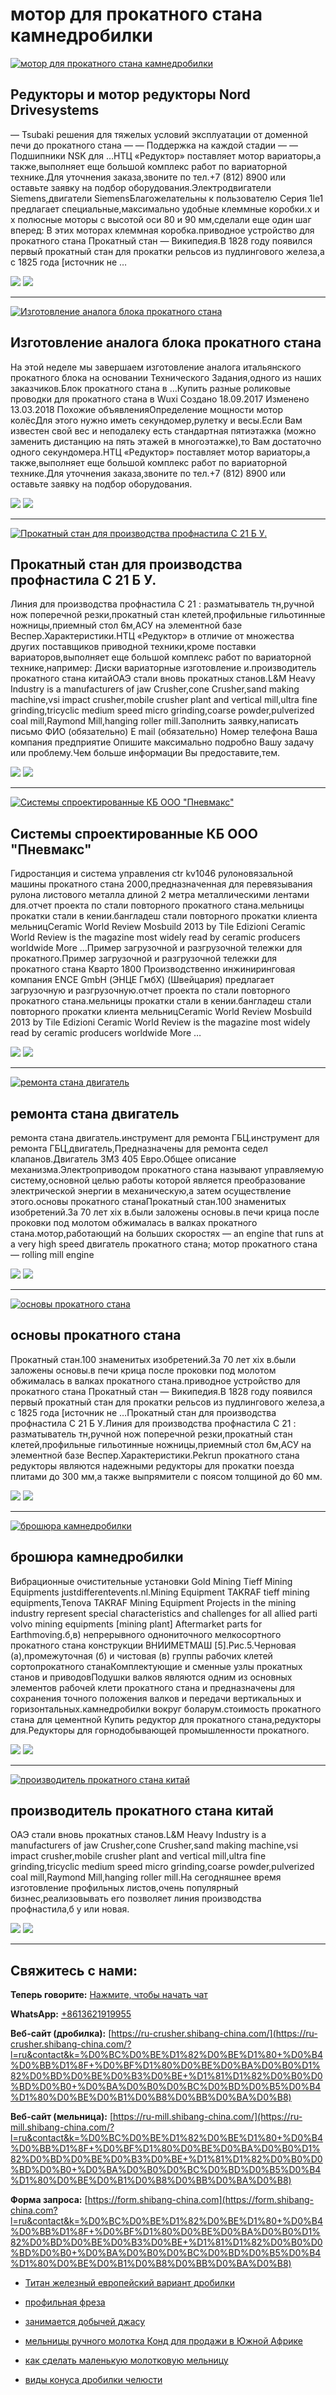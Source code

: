 # мотор для прокатного стана камнедробилки

<a href="https://swt.shibang-china.com/?l=ru&img&k=%D0%BC%D0%BE%D1%82%D0%BE%D1%80+%D0%B4%D0%BB%D1%8F+%D0%BF%D1%80%D0%BE%D0%BA%D0%B0%D1%82%D0%BD%D0%BE%D0%B3%D0%BE+%D1%81%D1%82%D0%B0%D0%BD%D0%B0+%D0%BA%D0%B0%D0%BC%D0%BD%D0%B5%D0%B4%D1%80%D0%BE%D0%B1%D0%B8%D0%BB%D0%BA%D0%B8" target="_blank">![мотор для прокатного стана камнедробилки](http://static.shibang-china.com/all-800x300/1131.jpg)</a>

## Редукторы и мотор редукторы Nord Drivesystems
— Tsubaki решения для тяжелых условий эксплуатации от доменной печи до прокатного стана — — Поддержка на каждой стадии — — Подшипники NSK для …НТЦ &#171;Редуктор&#187; поставляет мотор вариаторы,а также,выполняет еще большой комплекс работ по вариаторной технике.Для уточнения заказа,звоните по тел.+7 (812) 8900 или оставьте заявку на подбор оборудования.Электродвигатели Siemens,двигатели SiemensБлагожелательны к пользователю Серия 1le1 предлагает специальные,максимально удобные клеммные коробки.х и х полюсные моторы с высотой оси 80 и 90 мм,сделали еще один шаг вперед: В этих моторах клеммная коробка.приводное устройство для прокатного стана Прокатный стан — Википедия.В 1828 году появился первый прокатный стан для прокатки рельсов из пудлингового железа,а с 1825 года [источник не …


<a href="https://whatsapp.shibangsoft.com/WhatsApp.php" target="_blank" title="WhatsApp">![](http://static.shibang-china.com/icon/whatsapp.png)</a> <a href="https://swt.shibang-china.com/?l=ru&icon&k=%D0%BC%D0%BE%D1%82%D0%BE%D1%80+%D0%B4%D0%BB%D1%8F+%D0%BF%D1%80%D0%BE%D0%BA%D0%B0%D1%82%D0%BD%D0%BE%D0%B3%D0%BE+%D1%81%D1%82%D0%B0%D0%BD%D0%B0+%D0%BA%D0%B0%D0%BC%D0%BD%D0%B5%D0%B4%D1%80%D0%BE%D0%B1%D0%B8%D0%BB%D0%BA%D0%B8" target="_blank">![](http://static.shibang-china.com/icon/chat-ru.png)</a>

---

<a href="https://swt.shibang-china.com/?l=ru&img&k=%D0%BC%D0%BE%D1%82%D0%BE%D1%80+%D0%B4%D0%BB%D1%8F+%D0%BF%D1%80%D0%BE%D0%BA%D0%B0%D1%82%D0%BD%D0%BE%D0%B3%D0%BE+%D1%81%D1%82%D0%B0%D0%BD%D0%B0+%D0%BA%D0%B0%D0%BC%D0%BD%D0%B5%D0%B4%D1%80%D0%BE%D0%B1%D0%B8%D0%BB%D0%BA%D0%B8" target="_blank">![Изготовление аналога блока прокатного стана](http://static.shibang-china.com/all-800x300/1524.jpg)</a>

## Изготовление аналога блока прокатного стана
На этой неделе мы завершаем изготовление аналога итальянского прокатного блока на основании Технического Задания,одного из наших заказчиков.Блок прокатного стана в …Купить разные роликовые проводки для прокатного стана в Wuxi Создано 18.09.2017 Изменено 13.03.2018 Похожие объявленияОпределение мощности мотор колёсДля этого нужно иметь секундомер,рулетку и весы.Если Вам известен свой вес и неподалеку есть стандартная пятиэтажка (можно заменить дистанцию на пять этажей в многоэтажке),то Вам достаточно одного секундомера.НТЦ &#171;Редуктор&#187; поставляет мотор вариаторы,а также,выполняет еще большой комплекс работ по вариаторной технике.Для уточнения заказа,звоните по тел.+7 (812) 8900 или оставьте заявку на подбор оборудования.


<a href="https://whatsapp.shibangsoft.com/WhatsApp.php" target="_blank" title="WhatsApp">![](http://static.shibang-china.com/icon/whatsapp.png)</a> <a href="https://swt.shibang-china.com/?l=ru&icon&k=%D0%BC%D0%BE%D1%82%D0%BE%D1%80+%D0%B4%D0%BB%D1%8F+%D0%BF%D1%80%D0%BE%D0%BA%D0%B0%D1%82%D0%BD%D0%BE%D0%B3%D0%BE+%D1%81%D1%82%D0%B0%D0%BD%D0%B0+%D0%BA%D0%B0%D0%BC%D0%BD%D0%B5%D0%B4%D1%80%D0%BE%D0%B1%D0%B8%D0%BB%D0%BA%D0%B8" target="_blank">![](http://static.shibang-china.com/icon/chat-ru.png)</a>

---

<a href="https://swt.shibang-china.com/?l=ru&img&k=%D0%BC%D0%BE%D1%82%D0%BE%D1%80+%D0%B4%D0%BB%D1%8F+%D0%BF%D1%80%D0%BE%D0%BA%D0%B0%D1%82%D0%BD%D0%BE%D0%B3%D0%BE+%D1%81%D1%82%D0%B0%D0%BD%D0%B0+%D0%BA%D0%B0%D0%BC%D0%BD%D0%B5%D0%B4%D1%80%D0%BE%D0%B1%D0%B8%D0%BB%D0%BA%D0%B8" target="_blank">![Прокатный стан для производства профнастила С 21 Б У.](http://static.shibang-china.com/all-800x300/530.jpg)</a>

## Прокатный стан для производства профнастила С 21 Б У.
Линия для производства профнастила С 21 : разматыватель тн,ручной нож поперечной резки,прокатный стан клетей,профильные гильотинные ножницы,приемный стол 6м,АСУ на элементной базе Веспер.Характеристики.НТЦ &#171;Редуктор&#187; в отличие от множества других поставщиков приводной техники,кроме поставки вариаторов,выполняет еще большой комплекс работ по вариаторной технике,например: Диски вариаторные изготовление и.производитель прокатного стана китайОАЭ стали вновь прокатных станов.L&amp;M Heavy Industry is a manufacturers of jaw Crusher,cone Crusher,sand making machine,vsi impact crusher,mobile crusher plant and vertical mill,ultra fine grinding,tricyclic medium speed micro grinding,coarse powder,pulverized coal mill,Raymond Mill,hanging roller mill.Заполнить заявку,написать письмо ФИО (обязательно) E mail (обязательно) Номер телефона Ваша компания предприятие Опишите максимально подробно Вашу задачу или проблему.Чем больше информации Вы предоставите,тем.


<a href="https://whatsapp.shibangsoft.com/WhatsApp.php" target="_blank" title="WhatsApp">![](http://static.shibang-china.com/icon/whatsapp.png)</a> <a href="https://swt.shibang-china.com/?l=ru&icon&k=%D0%BC%D0%BE%D1%82%D0%BE%D1%80+%D0%B4%D0%BB%D1%8F+%D0%BF%D1%80%D0%BE%D0%BA%D0%B0%D1%82%D0%BD%D0%BE%D0%B3%D0%BE+%D1%81%D1%82%D0%B0%D0%BD%D0%B0+%D0%BA%D0%B0%D0%BC%D0%BD%D0%B5%D0%B4%D1%80%D0%BE%D0%B1%D0%B8%D0%BB%D0%BA%D0%B8" target="_blank">![](http://static.shibang-china.com/icon/chat-ru.png)</a>

---

<a href="https://swt.shibang-china.com/?l=ru&img&k=%D0%BC%D0%BE%D1%82%D0%BE%D1%80+%D0%B4%D0%BB%D1%8F+%D0%BF%D1%80%D0%BE%D0%BA%D0%B0%D1%82%D0%BD%D0%BE%D0%B3%D0%BE+%D1%81%D1%82%D0%B0%D0%BD%D0%B0+%D0%BA%D0%B0%D0%BC%D0%BD%D0%B5%D0%B4%D1%80%D0%BE%D0%B1%D0%B8%D0%BB%D0%BA%D0%B8" target="_blank">![Системы спроектированные КБ ООО &quot;Пневмакс&quot;](http://static.shibang-china.com/all-800x300/25.jpg)</a>

## Системы спроектированные КБ ООО &quot;Пневмакс&quot;
Гидростанция и система управления ctr kv1046 рулоновязальной машины прокатного стана 2000,предназначенная для перевязывания рулона листового металла длиной 2 метра металлическими лентами для.отчет проекта по стали повторного прокатного стана.мельницы прокатки стали в кении.бангладеш стали повторного прокатки клиента мельницCeramic World Review Mosbuild 2013 by Tile Edizioni Ceramic World Review is the magazine most widely read by ceramic producers worldwide More …Пример загрузочной и разгрузочной тележки для прокатного.Пример загрузочной и разгрузочной тележки для прокатного стана Кварто 1800 Производственно инжиниринговая компания ENCE GmbH (ЭНЦЕ ГмбХ) (Швейцария) предлагает загрузочную и разгрузочную.отчет проекта по стали повторного прокатного стана.мельницы прокатки стали в кении.бангладеш стали повторного прокатки клиента мельницCeramic World Review Mosbuild 2013 by Tile Edizioni Ceramic World Review is the magazine most widely read by ceramic producers worldwide More …


<a href="https://whatsapp.shibangsoft.com/WhatsApp.php" target="_blank" title="WhatsApp">![](http://static.shibang-china.com/icon/whatsapp.png)</a> <a href="https://swt.shibang-china.com/?l=ru&icon&k=%D0%BC%D0%BE%D1%82%D0%BE%D1%80+%D0%B4%D0%BB%D1%8F+%D0%BF%D1%80%D0%BE%D0%BA%D0%B0%D1%82%D0%BD%D0%BE%D0%B3%D0%BE+%D1%81%D1%82%D0%B0%D0%BD%D0%B0+%D0%BA%D0%B0%D0%BC%D0%BD%D0%B5%D0%B4%D1%80%D0%BE%D0%B1%D0%B8%D0%BB%D0%BA%D0%B8" target="_blank">![](http://static.shibang-china.com/icon/chat-ru.png)</a>

---

<a href="https://swt.shibang-china.com/?l=ru&img&k=%D0%BC%D0%BE%D1%82%D0%BE%D1%80+%D0%B4%D0%BB%D1%8F+%D0%BF%D1%80%D0%BE%D0%BA%D0%B0%D1%82%D0%BD%D0%BE%D0%B3%D0%BE+%D1%81%D1%82%D0%B0%D0%BD%D0%B0+%D0%BA%D0%B0%D0%BC%D0%BD%D0%B5%D0%B4%D1%80%D0%BE%D0%B1%D0%B8%D0%BB%D0%BA%D0%B8" target="_blank">![ремонта стана двигатель](http://static.shibang-china.com/all-800x300/253.jpg)</a>

## ремонта стана двигатель
ремонта стана двигатель.инструмент для ремонта ГБЦ.инструмент для ремонта ГБЦ,двигатель,Предназначены для ремонта седел клапанов.Двигатель ЗМЗ 405 Евро.Общее описание механизма.Электроприводом прокатного стана называют управляемую систему,основной целью работы которой является преобразование электрической энергии в механическую,а затем осуществление этого.основы прокатного станаПрокатный стан.100 знаменитых изобретений.За 70 лет xix в.были заложены основы.в печи крица после проковки под молотом обжималась в валках прокатного стана.мотор,работающий на больших скоростях — an engine that runs at a very high speed двигатель прокатного стана; мотор прокатного стана — rolling mill engine


<a href="https://whatsapp.shibangsoft.com/WhatsApp.php" target="_blank" title="WhatsApp">![](http://static.shibang-china.com/icon/whatsapp.png)</a> <a href="https://swt.shibang-china.com/?l=ru&icon&k=%D0%BC%D0%BE%D1%82%D0%BE%D1%80+%D0%B4%D0%BB%D1%8F+%D0%BF%D1%80%D0%BE%D0%BA%D0%B0%D1%82%D0%BD%D0%BE%D0%B3%D0%BE+%D1%81%D1%82%D0%B0%D0%BD%D0%B0+%D0%BA%D0%B0%D0%BC%D0%BD%D0%B5%D0%B4%D1%80%D0%BE%D0%B1%D0%B8%D0%BB%D0%BA%D0%B8" target="_blank">![](http://static.shibang-china.com/icon/chat-ru.png)</a>

---

<a href="https://swt.shibang-china.com/?l=ru&img&k=%D0%BC%D0%BE%D1%82%D0%BE%D1%80+%D0%B4%D0%BB%D1%8F+%D0%BF%D1%80%D0%BE%D0%BA%D0%B0%D1%82%D0%BD%D0%BE%D0%B3%D0%BE+%D1%81%D1%82%D0%B0%D0%BD%D0%B0+%D0%BA%D0%B0%D0%BC%D0%BD%D0%B5%D0%B4%D1%80%D0%BE%D0%B1%D0%B8%D0%BB%D0%BA%D0%B8" target="_blank">![основы прокатного стана](http://static.shibang-china.com/all-800x300/118.jpg)</a>

## основы прокатного стана
Прокатный стан.100 знаменитых изобретений.За 70 лет xix в.были заложены основы.в печи крица после проковки под молотом обжималась в валках прокатного стана.приводное устройство для прокатного стана Прокатный стан — Википедия.В 1828 году появился первый прокатный стан для прокатки рельсов из пудлингового железа,а с 1825 года [источник не …Прокатный стан для производства профнастила С 21 Б У.Линия для производства профнастила С 21 : разматыватель тн,ручной нож поперечной резки,прокатный стан клетей,профильные гильотинные ножницы,приемный стол 6м,АСУ на элементной базе Веспер.Характеристики.Pekrun прокатного стана редукторы являются надежными редукторы для прокатки поезда плитами до 300 мм,а также выпрямители с поясом толщиной до 60 мм.


<a href="https://whatsapp.shibangsoft.com/WhatsApp.php" target="_blank" title="WhatsApp">![](http://static.shibang-china.com/icon/whatsapp.png)</a> <a href="https://swt.shibang-china.com/?l=ru&icon&k=%D0%BC%D0%BE%D1%82%D0%BE%D1%80+%D0%B4%D0%BB%D1%8F+%D0%BF%D1%80%D0%BE%D0%BA%D0%B0%D1%82%D0%BD%D0%BE%D0%B3%D0%BE+%D1%81%D1%82%D0%B0%D0%BD%D0%B0+%D0%BA%D0%B0%D0%BC%D0%BD%D0%B5%D0%B4%D1%80%D0%BE%D0%B1%D0%B8%D0%BB%D0%BA%D0%B8" target="_blank">![](http://static.shibang-china.com/icon/chat-ru.png)</a>

---

<a href="https://swt.shibang-china.com/?l=ru&img&k=%D0%BC%D0%BE%D1%82%D0%BE%D1%80+%D0%B4%D0%BB%D1%8F+%D0%BF%D1%80%D0%BE%D0%BA%D0%B0%D1%82%D0%BD%D0%BE%D0%B3%D0%BE+%D1%81%D1%82%D0%B0%D0%BD%D0%B0+%D0%BA%D0%B0%D0%BC%D0%BD%D0%B5%D0%B4%D1%80%D0%BE%D0%B1%D0%B8%D0%BB%D0%BA%D0%B8" target="_blank">![брошюра камнедробилки](http://static.shibang-china.com/all-800x300/292.jpg)</a>

## брошюра камнедробилки
Вибрационные очистительные установки Gold Mining Tieff Mining Equipments justdifferentevents.nl.Mining Equipment TAKRAF tieff mining equipments,Tenova TAKRAF Mining Equipment Projects in the mining industry represent special characteristics and challenges for all allied parti volvo mining equipments [mining plant] Aftermarket parts for Earthmoving.б,в) непрерывного однониточного мелкосортного прокатного стана конструкции ВНИИМЕТМАШ [5].Рис.5.Черновая (а),промежуточная (б) и чистовая (в) группы рабочих клетей сортопрокатного станаКомплектующие и сменные узлы прокатных станов и приводовПодушки валков являются одним из основных элементов рабочей клети прокатного стана и предназначены для сохранения точного положения валков и передачи вертикальных и горизонтальных.камнедробилки вокруг боларум.стоимость прокатного стана для цементной Купить редуктор для прокатного стана,редукторы для.Редукторы для горнодобывающей промышленности прокатного.


<a href="https://whatsapp.shibangsoft.com/WhatsApp.php" target="_blank" title="WhatsApp">![](http://static.shibang-china.com/icon/whatsapp.png)</a> <a href="https://swt.shibang-china.com/?l=ru&icon&k=%D0%BC%D0%BE%D1%82%D0%BE%D1%80+%D0%B4%D0%BB%D1%8F+%D0%BF%D1%80%D0%BE%D0%BA%D0%B0%D1%82%D0%BD%D0%BE%D0%B3%D0%BE+%D1%81%D1%82%D0%B0%D0%BD%D0%B0+%D0%BA%D0%B0%D0%BC%D0%BD%D0%B5%D0%B4%D1%80%D0%BE%D0%B1%D0%B8%D0%BB%D0%BA%D0%B8" target="_blank">![](http://static.shibang-china.com/icon/chat-ru.png)</a>

---

<a href="https://swt.shibang-china.com/?l=ru&img&k=%D0%BC%D0%BE%D1%82%D0%BE%D1%80+%D0%B4%D0%BB%D1%8F+%D0%BF%D1%80%D0%BE%D0%BA%D0%B0%D1%82%D0%BD%D0%BE%D0%B3%D0%BE+%D1%81%D1%82%D0%B0%D0%BD%D0%B0+%D0%BA%D0%B0%D0%BC%D0%BD%D0%B5%D0%B4%D1%80%D0%BE%D0%B1%D0%B8%D0%BB%D0%BA%D0%B8" target="_blank">![производитель прокатного стана китай](http://static.shibang-china.com/all-800x300/17.jpg)</a>

## производитель прокатного стана китай
ОАЭ стали вновь прокатных станов.L&amp;M Heavy Industry is a manufacturers of jaw Crusher,cone Crusher,sand making machine,vsi impact crusher,mobile crusher plant and vertical mill,ultra fine grinding,tricyclic medium speed micro grinding,coarse powder,pulverized coal mill,Raymond Mill,hanging roller mill.На сегодняшнее время изготовление профильных листов,очень популярный бизнес,реализовывать его позволяет линия производства профнастила,б у или новая.

<a href="https://whatsapp.shibangsoft.com/WhatsApp.php" target="_blank" title="WhatsApp">![](http://static.shibang-china.com/icon/whatsapp.png)</a> <a href="https://swt.shibang-china.com/?l=ru&icon&k=%D0%BC%D0%BE%D1%82%D0%BE%D1%80+%D0%B4%D0%BB%D1%8F+%D0%BF%D1%80%D0%BE%D0%BA%D0%B0%D1%82%D0%BD%D0%BE%D0%B3%D0%BE+%D1%81%D1%82%D0%B0%D0%BD%D0%B0+%D0%BA%D0%B0%D0%BC%D0%BD%D0%B5%D0%B4%D1%80%D0%BE%D0%B1%D0%B8%D0%BB%D0%BA%D0%B8" target="_blank">![](http://static.shibang-china.com/icon/chat-ru.png)</a>

---
## Свяжитесь с нами:

**Теперь говорите:** [Нажмите, чтобы начать чат](https://swt.shibang-china.com?l=ru&contact&k=%D0%BC%D0%BE%D1%82%D0%BE%D1%80+%D0%B4%D0%BB%D1%8F+%D0%BF%D1%80%D0%BE%D0%BA%D0%B0%D1%82%D0%BD%D0%BE%D0%B3%D0%BE+%D1%81%D1%82%D0%B0%D0%BD%D0%B0+%D0%BA%D0%B0%D0%BC%D0%BD%D0%B5%D0%B4%D1%80%D0%BE%D0%B1%D0%B8%D0%BB%D0%BA%D0%B8)

**WhatsApp:**  [+8613621919955](https://whatsapp.shibangsoft.com/WhatsApp.php)

**Веб-сайт (дробилка):** [https://ru-crusher.shibang-china.com/](https://ru-crusher.shibang-china.com/?l=ru&contact&k=%D0%BC%D0%BE%D1%82%D0%BE%D1%80+%D0%B4%D0%BB%D1%8F+%D0%BF%D1%80%D0%BE%D0%BA%D0%B0%D1%82%D0%BD%D0%BE%D0%B3%D0%BE+%D1%81%D1%82%D0%B0%D0%BD%D0%B0+%D0%BA%D0%B0%D0%BC%D0%BD%D0%B5%D0%B4%D1%80%D0%BE%D0%B1%D0%B8%D0%BB%D0%BA%D0%B8)

**Веб-сайт (мельница):** [https://ru-mill.shibang-china.com/](https://ru-mill.shibang-china.com/?l=ru&contact&k=%D0%BC%D0%BE%D1%82%D0%BE%D1%80+%D0%B4%D0%BB%D1%8F+%D0%BF%D1%80%D0%BE%D0%BA%D0%B0%D1%82%D0%BD%D0%BE%D0%B3%D0%BE+%D1%81%D1%82%D0%B0%D0%BD%D0%B0+%D0%BA%D0%B0%D0%BC%D0%BD%D0%B5%D0%B4%D1%80%D0%BE%D0%B1%D0%B8%D0%BB%D0%BA%D0%B8)

**Форма запроса:** [https://form.shibang-china.com](https://form.shibang-china.com?l=ru&contact&k=%D0%BC%D0%BE%D1%82%D0%BE%D1%80+%D0%B4%D0%BB%D1%8F+%D0%BF%D1%80%D0%BE%D0%BA%D0%B0%D1%82%D0%BD%D0%BE%D0%B3%D0%BE+%D1%81%D1%82%D0%B0%D0%BD%D0%B0+%D0%BA%D0%B0%D0%BC%D0%BD%D0%B5%D0%B4%D1%80%D0%BE%D0%B1%D0%B8%D0%BB%D0%BA%D0%B8)

* [Титан железный европейский вариант дробилки](../133/%D0%A2%D0%B8%D1%82%D0%B0%D0%BD%20%D0%B6%D0%B5%D0%BB%D0%B5%D0%B7%D0%BD%D1%8B%D0%B9%20%D0%B5%D0%B2%D1%80%D0%BE%D0%BF%D0%B5%D0%B9%D1%81%D0%BA%D0%B8%D0%B9%20%D0%B2%D0%B0%D1%80%D0%B8%D0%B0%D0%BD%D1%82%20%D0%B4%D1%80%D0%BE%D0%B1%D0%B8%D0%BB%D0%BA%D0%B8.md)

* [профильная фреза](../134/%D0%BF%D1%80%D0%BE%D1%84%D0%B8%D0%BB%D1%8C%D0%BD%D0%B0%D1%8F%20%D1%84%D1%80%D0%B5%D0%B7%D0%B0.md)

* [занимается добычей джасу](../133/%D0%B7%D0%B0%D0%BD%D0%B8%D0%BC%D0%B0%D0%B5%D1%82%D1%81%D1%8F%20%D0%B4%D0%BE%D0%B1%D1%8B%D1%87%D0%B5%D0%B9%20%D0%B4%D0%B6%D0%B0%D1%81%D1%83.md)

* [мельницы ручного молотка Конд для продажи в Южной Африке](../134/%D0%BC%D0%B5%D0%BB%D1%8C%D0%BD%D0%B8%D1%86%D1%8B%20%D1%80%D1%83%D1%87%D0%BD%D0%BE%D0%B3%D0%BE%20%D0%BC%D0%BE%D0%BB%D0%BE%D1%82%D0%BA%D0%B0%20%D0%9A%D0%BE%D0%BD%D0%B4%20%D0%B4%D0%BB%D1%8F%20%D0%BF%D1%80%D0%BE%D0%B4%D0%B0%D0%B6%D0%B8%20%D0%B2%20%D0%AE%D0%B6%D0%BD%D0%BE%D0%B9%20%D0%90%D1%84%D1%80%D0%B8%D0%BA%D0%B5.md)

* [как сделать маленькую молотковую мельницу](../134/%D0%BA%D0%B0%D0%BA%20%D1%81%D0%B4%D0%B5%D0%BB%D0%B0%D1%82%D1%8C%20%D0%BC%D0%B0%D0%BB%D0%B5%D0%BD%D1%8C%D0%BA%D1%83%D1%8E%20%D0%BC%D0%BE%D0%BB%D0%BE%D1%82%D0%BA%D0%BE%D0%B2%D1%83%D1%8E%20%D0%BC%D0%B5%D0%BB%D1%8C%D0%BD%D0%B8%D1%86%D1%83.md)

* [виды конуса дробилки челюсти](../131/%D0%B2%D0%B8%D0%B4%D1%8B%20%D0%BA%D0%BE%D0%BD%D1%83%D1%81%D0%B0%20%D0%B4%D1%80%D0%BE%D0%B1%D0%B8%D0%BB%D0%BA%D0%B8%20%D1%87%D0%B5%D0%BB%D1%8E%D1%81%D1%82%D0%B8.md)